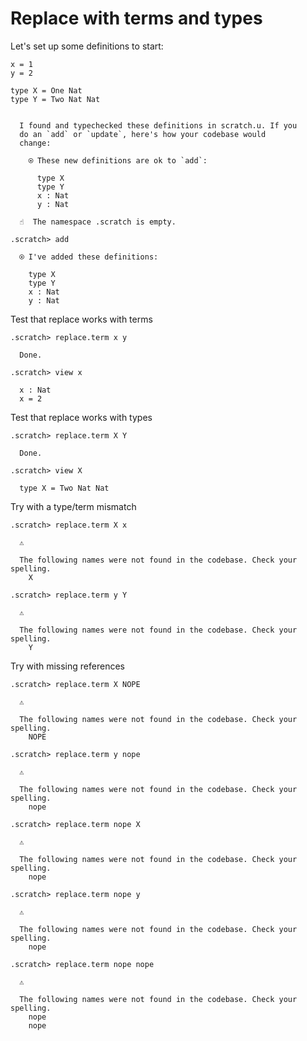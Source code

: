 # Replace with terms and types

Let's set up some definitions to start:

```unison
x = 1
y = 2

type X = One Nat
type Y = Two Nat Nat
```

```ucm

  I found and typechecked these definitions in scratch.u. If you
  do an `add` or `update`, here's how your codebase would
  change:
  
    ⍟ These new definitions are ok to `add`:
    
      type X
      type Y
      x : Nat
      y : Nat

```
```ucm
  ☝️  The namespace .scratch is empty.

.scratch> add

  ⍟ I've added these definitions:
  
    type X
    type Y
    x : Nat
    y : Nat

```
Test that replace works with terms
```ucm
.scratch> replace.term x y

  Done.

.scratch> view x

  x : Nat
  x = 2

```
Test that replace works with types
```ucm
.scratch> replace.term X Y

  Done.

.scratch> view X

  type X = Two Nat Nat

```
Try with a type/term mismatch
```ucm
.scratch> replace.term X x

  ⚠️
  
  The following names were not found in the codebase. Check your spelling.
    X

```
```ucm
.scratch> replace.term y Y 

  ⚠️
  
  The following names were not found in the codebase. Check your spelling.
    Y

```
Try with missing references
```ucm
.scratch> replace.term X NOPE

  ⚠️
  
  The following names were not found in the codebase. Check your spelling.
    NOPE

```
```ucm
.scratch> replace.term y nope

  ⚠️
  
  The following names were not found in the codebase. Check your spelling.
    nope

```
```ucm
.scratch> replace.term nope X

  ⚠️
  
  The following names were not found in the codebase. Check your spelling.
    nope

```
```ucm
.scratch> replace.term nope y

  ⚠️
  
  The following names were not found in the codebase. Check your spelling.
    nope

```
```ucm
.scratch> replace.term nope nope

  ⚠️
  
  The following names were not found in the codebase. Check your spelling.
    nope
    nope

```
